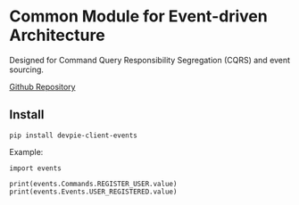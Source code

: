 # Common Module for Event-driven Architecture

Designed for Command Query Responsibility Segregation (CQRS) and event sourcing.

[Github Repository](https://github.com/ivorscott/devpie-client-events)

## Install

```
pip install devpie-client-events
```

Example:

```
import events

print(events.Commands.REGISTER_USER.value)
print(events.Events.USER_REGISTERED.value)
```
